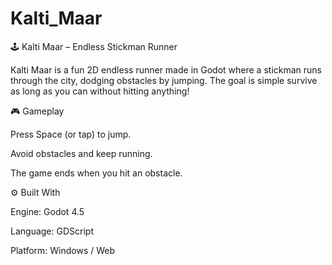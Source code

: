 # Kalti_Maar

🕹️ Kalti Maar – Endless Stickman Runner

Kalti Maar is a fun 2D endless runner made in Godot where a stickman runs through the city, dodging obstacles by jumping. The goal is simple survive as long as you can without hitting anything!

🎮 Gameplay

Press Space (or tap) to jump.

Avoid obstacles and keep running.

The game ends when you hit an obstacle.

⚙️ Built With

Engine: Godot 4.5

Language: GDScript

Platform: Windows / Web
